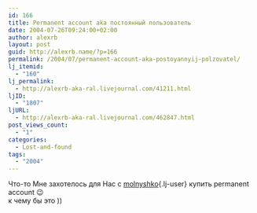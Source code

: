 ```yaml
---
id: 166
title: Permanent account aka постоянный пользователь
date: 2004-07-26T09:24:00+02:00
author: alexrb
layout: post
guid: http://alexrb.name/?p=166
permalink: /2004/07/permanent-account-aka-postoyannyij-polzovatel/
lj_itemid:
  - "160"
lj_permalink:
  - http://alexrb-aka-ral.livejournal.com/41211.html
ljID:
  - "1807"
ljURL:
  - http://alexrb-aka-ral.livejournal.com/462847.html
post_views_count:
  - "1"
categories:
  - Lost-and-found
tags:
  - "2004"
---
```

Что-то Мне захотелось для Нас с [molnyshko](http://molnyshko.livejournal.com/){.lj-user} купить permanent account 😉  
к чему бы это ))